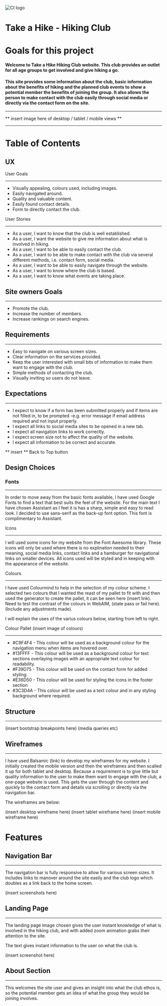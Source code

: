 ![CI logo]('https://codeinstitute.s3.amazonaws.com/fullstack/ci_logo_small.png')

# Take a Hike - Hiking Club #

# Goals for this project #
#### Welcome to Take a Hike Hiking Club website. This club provides an outlet for all age groups to get involved and give hiking a go. ####

#### This site provides some information about the club, basic information about the benefits of hiking and the planned club events to show a potential member the benefits of joining the group. It also allows the person to make contact with the club easily through social media or directly via the contact form on the site. ####
_________

** insert image here of desktop / tablet / mobile views **
_________

# Table of Contents
## UX ##
User Goals
_________
- Visually appealing, colours used, including images.
- Easily navigated around.
- Quality and valuable content.
- Easily found contact details.
- Form to directly contact the club.

User Stories
_________
- As a user, I want to know that the club is well established.
- As a user, I want the website to give me information about what is involved in hiking.
- As a user, I want to be able to easily contact the club.
- As a user, I want to be able to make contact with the club via several different methods, i.e. contact form, social media.
- As a user, I want to be able to easily navigate through the website.
- As a user, I want to know where the club is based.
- As a user, I want to know what events are taking place.

## Site owners Goals ##
__________
- Promote the club.
- Increase the number of members.
- Increase rankings on search engines.

## Requirements ##
__________
- Easy to navigate on various screen sizes.
- Clear information on the services provided.
- Keep the user interested with small bits of information to make them want to engage with the club.
- Simple methods of contacting the club.
- Visually inviting so users do not leave.

## Expectations ##
__________
- I expect to know if a form has been submitted properly and if items are not filled in, to be prompted -e.g. error message if email address required and not input properly.
- I expect all links to social media sites to be opened in a new tab.
- I expect all navigation links to work correctly.
- I expect screen size not to affect the quality of the website.
- I expect all information to be correct and accurate.

** insert ** Back to Top button 

## Design Choices ##

### Fonts ###
_______
In order to move away from the basic fonts available, I have used Google Fonts to find a text that best suits the feel of the website. For the main text I have chosen Assistant as I feel it is has a sharp, simple and easy to read look. I decided to use sans-serif as the back-up font option. This font is complimentary to Assistant.

Icons 
_______
I will used some icons for my website from the Font Awesome library. These icons will only be used where there is no explination needed to their meaning, social media links, contact links and a hamburger for navigational links on smaller devices. All icons used will be styled and in keeping with the appearance of the website.

Colours
_______
I have used Colourmind to help in the selection of my colour scheme. I selected two colours that I wanted the reast of my pallet to fit with and then used the generator to create the pallet, it can be seen here (insert link). Need to test the contrast of the colours in WebAIM, (state pass or fail here). (Include any adjustments made).

I will explain the uses of the varius colours below, starting from left to right. 

Colour Pallet (insert image of colours) 
_______

- #C9F4F4 - This colour will be used as a background colour for the navigation menu when items are hovered over.
- #13FFFF - This colour will be used as a background colour for text sections overlaying images with an appropriate text colour for readability.
- #F39D75 - This colour will be used on the contact form for added styling.
- #E36D50 - This colour will be used for styling the icons in the footer section 
- #3C3D4A - This colour will be used as a text colour and in any styling background where required.

## Structure ##
______
(insert bootstrap breakpoints here)
(media queries etc)

## Wireframes ##
______
I have used Balsamic (link) to develop my wireframes for my website. I initially created the mobile version and then the wireframes and then scalled it up for both tablet and desktop. Because a requirement is to give little but quality information to the user to make them want to engage with the club, a one-page website is used. This gets the user through the content and quickly to the contact form and details via scrolling or directly via the navigation bar.

The wireframes are below:

(insert desktop wireframe here)
(insert tablet wireframe here)
(insert mobile wireframe here)

# Features #

## Navigation Bar ##
______
The navigation bar is fully responsive to allow for various screen sizes. It includes links to manover around the site easily and the club logo which doubles as a link back to the home screen.

(insert screenshots here)

## Landing Page ##
_____

The landing page image chosen gives the user instant knowledge of what is involved in the hiking club, and with added zoom animation grabs their attention to the site.

The text gives instant information to the user on what the club is.

(insert screenshot here)

## About Section ##
_______
This welcomes the site user and gives an insight into what the club ethos is, so the potential member gets an idea of what the group they would be joining involves. 
